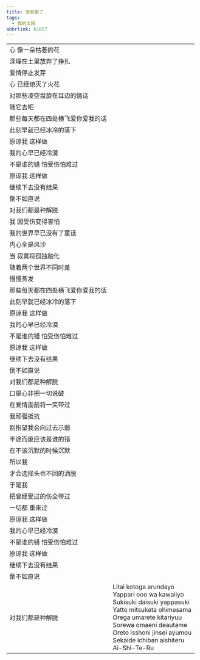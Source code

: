 ```yaml
---
title: 爱到累了
tags:
  - 我的太阳
abbrlink: 61657
---
```

|      |      |
|--|--|
|心 像一朵枯萎的花|      |
|深埋在土里放弃了挣扎|      |
|爱情停止发芽|      |
|心 已经熄灭了火花|      |
|对那些凌空盘旋在耳边的情话|      |
|随它去吧|      |
|那些每天都在四处横飞爱你爱我的话|      |
|此刻早就已经冰冷的落下|      |
|原谅我 这样做|      |
|我的心早已经冷漠|      |
|不是谁的错 怕受伤怕难过|      |
|原谅我 这样做|      |
|继续下去没有结果|      |
|倒不如直说|      |
|对我们都是种解脱|      |
|我 因受伤变得害怕|      |
|我的世界早已没有了童话|      |
|内心全是风沙|      |
|当 寂寞将孤独融化|      |
|随着两个世界不同时差|      |
|慢慢蒸发|      |
|那些每天都在四处横飞爱你爱我的话|      |
|此刻早就已经冰冷的落下|      |
|原谅我 这样做|      |
|我的心早已经冷漠|      |
|不是谁的错 怕受伤怕难过|      |
|原谅我 这样做|      |
|继续下去没有结果|      |
|倒不如直说|      |
|对我们都是种解脱|      |
|口是心非把一切说破|      |
|在爱情面前将一笑带过|      |
|我顽强抵抗|      |
|别指望我会向过去示弱|      |
|半途而废应该是谁的错|      |
|在不该沉默的时候沉默|      |
|所以我|      |
|才会选择头也不回的洒脱|      |
|于是我|      |
|把曾经受过的伤全带过|      |
|一切都 重来过|      |
|原谅我 这样做|      |
|我的心早已经冷漠|      |
|不是谁的错 怕受伤怕难过|      |
|原谅我 这样做|      |
|继续下去没有结果|      |
|倒不如直说|      |
|对我们都是种解脱|Litai kotoga arundayo<br>Yappari ooo wa kawaiiyo<br>Sukisuki daisuki yappasuki<br>Yatto mitsuketa ohimesama<br>Orega umarete kitariyuu<br>Sorewa omaeni deautame<br>Oreto isshoni jinsei ayumou<br>Sekaide ichiban aishiteru<br>Ai-Shi-Te-Ru|
